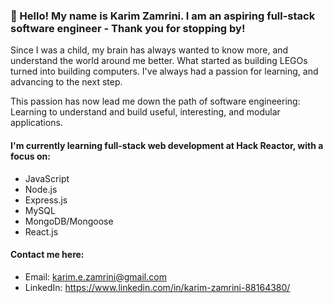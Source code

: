 ### 👋 Hello! My name is Karim Zamrini. I am an aspiring full-stack software engineer - Thank you for stopping by!
Since I was a child, my brain has always wanted to know more, and understand the world around me better. What started as building LEGOs turned into building computers. I've always had a passion for learning, and advancing to the next step. 

This passion has now lead me down the path of software engineering: Learning to understand and build useful, interesting, and modular applications.

#### I'm currently learning full-stack web development at Hack Reactor, with a focus on:
- JavaScript
- Node.js
- Express.js
- MySQL
- MongoDB/Mongoose
- React.js

#### Contact me here:
- Email: karim.e.zamrini@gmail.com
- LinkedIn: https://www.linkedin.com/in/karim-zamrini-88164380/

<!---
zamrini/zamrini is a ✨ special ✨ repository because its `README.md` (this file) appears on your GitHub profile.
You can click the Preview link to take a look at your changes.
--->
